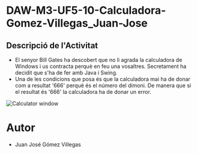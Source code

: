 # DAW-M3-UF5-10-Calculadora-Gomez-Villegas_Juan-Jose

## Descripció de l'Activitat

- El senyor Bill Gates ha descobert que no li agrada la calculadora de Windows i us contracta perquè en feu una vosaltres. Secretament ha decidit que s'ha de fer amb Java i Swing.
- Una de les condicions que posa és que la calculadora mai ha de donar com a resultat '666' perquè és el número del dimoni. De manera que si el resultat és '666' la calculadora ha de donar un error.

![Calculator window](https://user-images.githubusercontent.com/83291394/169139617-fec8714c-23a4-4caf-84a1-01a9295887db.png)

# Autor

- Juan José Gómez Villegas
